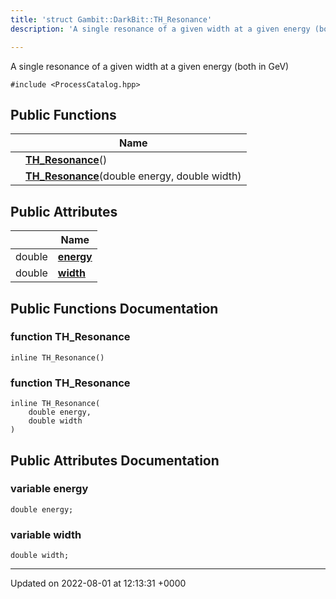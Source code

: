 ```yaml
---
title: 'struct Gambit::DarkBit::TH_Resonance'
description: 'A single resonance of a given width at a given energy (both in GeV) '

---
```









A single resonance of a given width at a given energy (both in GeV) 


`#include <ProcessCatalog.hpp>`

## Public Functions

|                | Name           |
| -------------- | -------------- |
| | **[TH_Resonance](/documentation/code/classes/structgambit_1_1darkbit_1_1th__resonance/#function-th-resonance)**() |
| | **[TH_Resonance](/documentation/code/classes/structgambit_1_1darkbit_1_1th__resonance/#function-th-resonance)**(double energy, double width) |

## Public Attributes

|                | Name           |
| -------------- | -------------- |
| double | **[energy](/documentation/code/classes/structgambit_1_1darkbit_1_1th__resonance/#variable-energy)**  |
| double | **[width](/documentation/code/classes/structgambit_1_1darkbit_1_1th__resonance/#variable-width)**  |

## Public Functions Documentation

### function TH_Resonance

```
inline TH_Resonance()
```


### function TH_Resonance

```
inline TH_Resonance(
    double energy,
    double width
)
```


## Public Attributes Documentation

### variable energy

```
double energy;
```


### variable width

```
double width;
```


-------------------------------

Updated on 2022-08-01 at 12:13:31 +0000